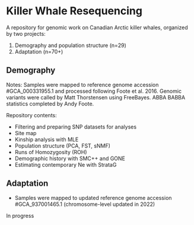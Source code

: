 # Killer Whale Resequencing
A repository for genomic work on Canadian Arctic killer whales, organized by two projects: 
1. Demography and population structure (n=29)
2. Adaptation (n=70+)

## Demography
Notes: Samples were mapped to reference genome accession #GCA_000331955.1 and processed following Foote et al. 2016. Genomic variants were called by Matt Thorstensen using FreeBayes. ABBA BABBA statistics completed by Andy Foote.

Repository contents:
* Filtering and preparing SNP datasets for analyses
* Site map
* Kinship analysis with MLE
* Population structure (PCA, FST, sNMF)
* Runs of Homozygosity (ROH)
* Demographic history with SMC++ and GONE
* Estimating contemporary Ne with StrataG

## Adaptation
* Samples were mapped to updated reference genome accession #GCA_937001465.1 (chromosome-level updated in 2022)
  
In progress
